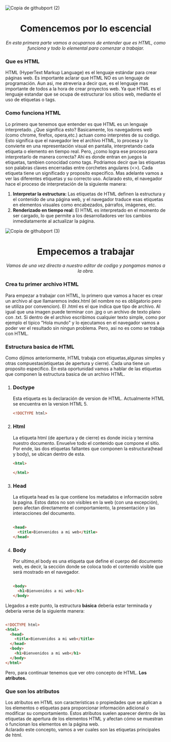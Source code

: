 ![Copia de githubport (2)](https://github.com/user-attachments/assets/42f3bf81-ca19-4019-9983-32b3cbf93cc3)

<h1 align="center">Comencemos por lo escencial</h1>

<p align="center"><em>En esta primera parte vamos a ocuparnos de entender que es HTML, como funciona y todo lo elemental para comenzar a trabajar.</em></p>

<h3>Que es HTML</h3>
<p>HTML (HyperText Markup Language) es el lenguaje estándar para crear páginas web. Es importante aclarar que HTML NO es un lenguaje de programación. Aun asi, me atreveria a decir que, es el lenguaje mas importante de todos a la hora de crear proyectos web. Ya que HTML es el lenguaje estandar que se ocupa de estructurar los sitios web, mediante el uso de etiquetas o tags.</p>

<h3>Como funciona HTML</h3>
<p>Lo primero que tenemos que entender es que HTML es un lenguaje interpretado. ¿Que significa esto? Basicamente, los navegadores web (como chrome, firefox, opera,etc.) actuan como interpretes de su codigo. Esto significa que el navegador lee el archivo HTML, lo procesa y lo convierte en una representación visual en pantalla, interpretando cada etiqueta o elemento en tiempo real. Pero, ¿como logra ese proceso para interpretarlo de manera correcta? Ahi es donde entran en juegos la etiquetas, tambien conocidad como tags. Podriamos decir que las etiquetas son palabras claves encerradas entre corchetes angulares (<>). Cada etiqueta tiene un significado y proposito especifico. Mas adelante vamos a ver las diferentes etiquetas y su correcto uso. Aclarado esto, el navegador hace el proceso de interpretación de la siguiente manera:</p>
<ol>
  <li>
    <strong>Interpretar la estructura:</strong> Las etiquetas de HTML definen la estructura y el contenido de una página web, y el navegador traduce esas etiquetas en elementos visuales como encabezados, párrafos, imágenes, etc.
  </li>
  <li>
    <strong>Renderizado en tiempo real:</strong> El HTML es interpretado en el momento de ser cargado, lo que permite a los desarrolladores ver los cambios inmediatamente al actualizar la página.
  </li>
</ol>

![Copia de githubport (3)](https://github.com/user-attachments/assets/3a077dd6-cce1-4944-b294-4edda1bf2bbd)

<h1 align="center">Empecemos a trabajar</h1>

<p align="center"><em>Vamos de una vez directo a nuestro editor de codigo y pongamos manos a la obra.</em></p>

<h3>Crea tu primer archivo HTML</h3>

<p>Para empezar a trabajar con HTML, lo primero que vamos a hacer es crear un archivo al que llamaremos index.html (el nombre no es obligatorio pero se utiliza por convencion). El .html es el que indica que tipo de archivo. Al igual que una imagen puede terminar con .jpg o un archivo de texto plano con .txt. Si dentro de el archivo escribimos cualquier texto simple, como por ejemplo el tipico "Hola mundo" y lo ejecutamos en el navegador vamos a poder ver el resultado sin ningun problema. Pero, asi no es como se trabaja con HTML.</p>

<h3>Estructura basica de HTML</h3>

<p>Como dijimos anteriormente, HTML trabaja con etiquetas,algunas simples y otras compuestas(etiquetas de apertura y cierre). Cada una tiene un proposito especifico. En esta oportunidad vamos a hablar de las etiquetas que componen la estructura basica de un archivo HTML.</p>
<ol>
  <li>
    <h3>Doctype</h3>
    <p>Esta etiqueta es la declaración de version de HTML. Actualmente HTML se encuentra en la version HTML 5.</p>
    
```html  
<!DOCTYPE html>
```

  </li>
  <li>
    <h3>Html</h3>
    <p>La etiqueta html (de apertura y de cierre) es donde inicia y termina nuestro documento. Envuelve todo el contenido que compone el sitio. Por ende, las dos etiquetas faltantes que componen la estructura(head y body), se ubican dentro de esta.</p>

```html  
<html>
  
</html>
```
  </li>
  <li>
    <h3>Head</h3>
    <p>La etiqueta head es la que contiene los metadatos e información sobre la pagina. Estos datos no son visibles en la web (con una excepción), pero afectan directamente el comportamiento, la presentación y las interacciones del documento.</p>

```html
 
<head>
  <title>Bienvenidos a mi web</title>
</head>

```
    
  </li>
  <li>
    <h3>Body</h3>
    <p>Por ultimo,el body es una etiqueta que define el cuerpo del documento web, es decir, la sección donde se coloca todo el contenido visible que será mostrado en el navegador.</p>

```html
 
<body>
  <h1>Bienvenidos a mi web</h1>
</body>

```
  </li>
</ol>

<p>Llegados a este punto, la estructura <strong>básica</strong> deberia estar terminada y deberia verse de la siguiente manera:</p>

```html

<!DOCTYPE html>
<html>
  <head>
    <title>Bienvenidos a mi web</title>
  </head>
  <body>
    <h1>Bienvenidos a mi web</h1>
  </body>
</html>

```

<p>Pero, para continuar tenemos que ver otro concepto de HTML. <strong>Los atributos.</strong></p>

<h3>Que son los atributos</h3>

<p>Los atributos en HTML son características o propiedades que se aplican a los elementos o etiquetas para proporcionar información adicional o modificar su comportamiento. Estos atributos suelen aparecer dentro de las etiquetas de apertura de los elementos HTML y afectan cómo se muestran o funcionan los elementos en la página web.<br> Aclarado este concepto, vamos a ver cuales son las etiquetas principales de html.</p>
